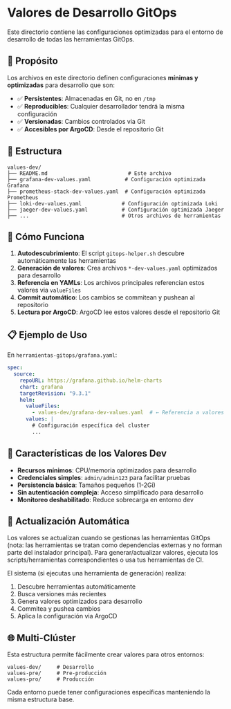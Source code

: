 # Valores de Desarrollo GitOps

Este directorio contiene las configuraciones optimizadas para el entorno de desarrollo de todas las herramientas GitOps.

## 🎯 Propósito

Los archivos en este directorio definen configuraciones **mínimas y optimizadas** para desarrollo que son:

- ✅ **Persistentes**: Almacenadas en Git, no en `/tmp`
- ✅ **Reproducibles**: Cualquier desarrollador tendrá la misma configuración
- ✅ **Versionadas**: Cambios controlados via Git
- ✅ **Accesibles por ArgoCD**: Desde el repositorio Git

## 📁 Estructura

```
values-dev/
├── README.md                          # Este archivo
├── grafana-dev-values.yaml           # Configuración optimizada Grafana
├── prometheus-stack-dev-values.yaml  # Configuración optimizada Prometheus
├── loki-dev-values.yaml             # Configuración optimizada Loki
├── jaeger-dev-values.yaml           # Configuración optimizada Jaeger
├── ...                              # Otros archivos de herramientas
```

## 🔧 Cómo Funciona

1. **Autodescubrimiento**: El script `gitops-helper.sh` descubre automáticamente las herramientas
2. **Generación de valores**: Crea archivos `*-dev-values.yaml` optimizados para desarrollo
3. **Referencia en YAMLs**: Los archivos principales referencian estos valores via `valueFiles`
4. **Commit automático**: Los cambios se commitean y pushean al repositorio
5. **Lectura por ArgoCD**: ArgoCD lee estos valores desde el repositorio Git

## 📋 Ejemplo de Uso

En `herramientas-gitops/grafana.yaml`:

```yaml
spec:
  source:
    repoURL: https://grafana.github.io/helm-charts
    chart: grafana
    targetRevision: "9.3.1"
    helm:
      valueFiles:
        - values-dev/grafana-dev-values.yaml  # ← Referencia a valores dev
      values: |
        # Configuración específica del cluster
        ...
```

## 🎯 Características de los Valores Dev

- **Recursos mínimos**: CPU/memoria optimizados para desarrollo
- **Credenciales simples**: `admin/admin123` para facilitar pruebas
- **Persistencia básica**: Tamaños pequeños (1-2Gi)
- **Sin autenticación compleja**: Acceso simplificado para desarrollo
- **Monitoreo deshabilitado**: Reduce sobrecarga en entorno dev

## 🔄 Actualización Automática

Los valores se actualizan cuando se gestionas las herramientas GitOps (nota: las
herramientas se tratan como dependencias externas y no forman parte del
instalador principal). Para generar/actualizar valores, ejecuta los
scripts/herramientas correspondientes o usa tus herramientas de CI.

El sistema (si ejecutas una herramienta de generación) realiza:
1. Descubre herramientas automáticamente
2. Busca versiones más recientes
3. Genera valores optimizados para desarrollo
4. Commitea y pushea cambios
5. Aplica la configuración via ArgoCD

## 🌐 Multi-Clúster

Esta estructura permite fácilmente crear valores para otros entornos:

```
values-dev/     # Desarrollo
values-pre/     # Pre-producción  
values-pro/     # Producción
```

Cada entorno puede tener configuraciones específicas manteniendo la misma estructura base.
